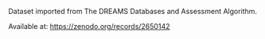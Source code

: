 Dataset imported from The DREAMS Databases and Assessment Algorithm.

Available at: https://zenodo.org/records/2650142
